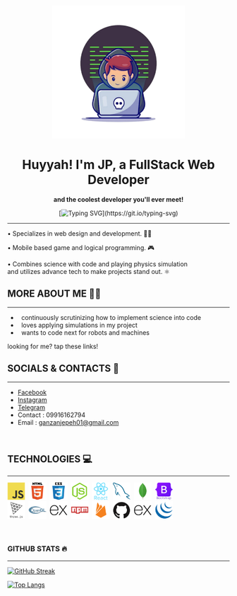 
<div id="header" align="center">
  <img src="https://github.com/jepeh/jepeh/blob/jepeh.github.io/20230727_205426.png" width="300">

 # Huyyah! I'm JP,  a FullStack Web Developer 
**and the coolest developer you'll ever meet!**

[![Typing SVG](https://readme-typing-svg.demolab.com/?lines=FullStack+Web+Developer;Eat+>+Code+>+Coffee+>+Sleep;repeat("life")&center=true)](https://git.io/typing-svg)

</div>

***

<p>• Specializes in web design and development. 👨‍💻</p>
<p>• Mobile based game and logical programming. 🎮</p>
<p>• Combines science with code and playing physics simulation <br />
and utilizes advance tech to make projects stand out. ⚛️</p>


## MORE ABOUT ME 🧑‍🔬

***

- &nbsp; continuously scrutinizing how to implement science into code
- &nbsp; loves applying simulations in my project
- &nbsp; wants to code next for robots and machines


looking for me? tap these links!
## SOCIALS & CONTACTS 🤳

***

- [Facebook](fb.com/jepeh)
- [Instagram](instagram.com/jepeh_____)
- [Telegram](t.me/jepeh123)
- Contact : 09916162794
- Email : ganzanjepeh01@gmail.com

<br/>

## TECHNOLOGIES 💻

***

<div>
   
   <img src="https://github.com/devicons/devicon/blob/master/icons/javascript/javascript-original.svg" title="JavaScript" alt="JavaScript" width="40" height="40"/>&nbsp;
 <img src="https://github.com/devicons/devicon/blob/master/icons/html5/html5-original-wordmark.svg" title="HTML5" alt="HTML5ñ" width="40" height="40"/>&nbsp;
 <img src="https://github.com/devicons/devicon/blob/master/icons/css3/css3-original-wordmark.svg" title="CSS3" alt="CSS3" width="40" height="40"/>&nbsp;
 <img src="https://github.com/devicons/devicon/blob/master/icons/nodejs/nodejs-original.svg" title="NodeJS" alt="NodeJSt" width="40" height="40"/>&nbsp;
 <img src="https://github.com/devicons/devicon/blob/master/icons/react/react-original-wordmark.svg" title="React" alt="ReactJS" width="40" height="40"/>&nbsp;
 <img src="https://github.com/devicons/devicon/blob/master/icons/mysql/mysql-original.svg" title="Java" alt="mySQL" width="40" height="40"/>&nbsp;
 <img src="https://github.com/devicons/devicon/blob/master/icons/mongodb/mongodb-original.svg" title="Java" alt="MongoDB" width="40" height="40"/>&nbsp;
 <img src="https://github.com/devicons/devicon/blob/master/icons/bootstrap/bootstrap-original-wordmark.svg" title="Java" alt="Bootstrap" width="40" height="40"/>&nbsp;
   <br/>
 <img src="https://github.com/devicons/devicon/blob/master/icons/threejs/threejs-original-wordmark.svg" title="Java" alt="threeJS" width="40" height="40"/>&nbsp;
 <img src="https://github.com/devicons/devicon/blob/master/icons/opengl/opengl-original.svg" title="Java" alt="WebGL" width="40" height="40"/>&nbsp;
 <img src="https://github.com/devicons/devicon/blob/master/icons/express/express-original.svg" title="Java" backgroundColor="white" alt="Express" width="40" height="40"/>&nbsp;
   <img src="https://github.com/devicons/devicon/blob/master/icons/npm/npm-original-wordmark.svg" title="Java" alt="NPM" width="40" height="40"/>&nbsp;
<img src="https://github.com/devicons/devicon/blob/master/icons/firebase/firebase-plain.svg" title="Java" alt="Firebase" width="40" height="40"/>&nbsp;
<img src="https://github.com/devicons/devicon/blob/master/icons/github/github-original.svg" title="Java" alt="Github" width="40" height="40" backgroundColor="white"/>&nbsp;
<img src="https://github.com/devicons/devicon/blob/master/icons/express/express-original.svg" title="Java" alt="Express" width="40" height="40"/>&nbsp;
<img src="https://github.com/devicons/devicon/blob/master/icons/jquery/jquery-original.svg" title="Java" alt="jQuery" width="40" height="40"/>&nbsp;
</div>

<br/>

### GITHUB STATS 🔥

***

[![GitHub Streak](https://streak-stats.demolab.com/?user=jepeh&theme=dark)](https://git.io/streak-stats)

[![Top Langs](https://github-readme-stats.vercel.app/api/top-langs/?username=jepeh&layout=compact&theme=vision-friendly-dark)](https://github.com/anuraghazra/github-readme-stats)

